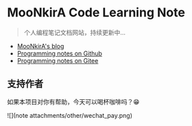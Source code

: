 # MooNkirA Code Learning Note

> 个人编程笔记文档网站，持续更新中...

- [MooNkirA's blog](https://moonkira.github.io/)
- [Programming notes on Github](https://moonkira.github.io/code-learning-note/#/)
- [Programming notes on Gitee](https://moonzero.gitee.io/code-learning-note/#/)

## 支持作者

如果本项目对你有帮助，今天可以喝杯咖啡吗？😁

![](note attachments/other/wechat_pay.png)